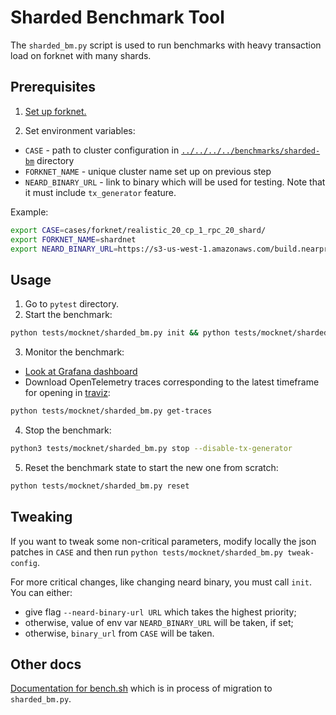 # Sharded Benchmark Tool

The `sharded_bm.py` script is used to run benchmarks with heavy transaction load on forknet with many shards.

## Prerequisites

1. [Set up forknet.](../../../../benchmarks/sharded-bm/README.md#forknet)

2. Set environment variables:

* `CASE` - path to cluster configuration in [`../../../../benchmarks/sharded-bm`](../../../../benchmarks/sharded-bm) directory
* `FORKNET_NAME` - unique cluster name set up on previous step
* `NEARD_BINARY_URL` - link to binary which will be used for testing. Note that it must include `tx_generator` feature.

Example:

```bash
export CASE=cases/forknet/realistic_20_cp_1_rpc_20_shard/
export FORKNET_NAME=shardnet
export NEARD_BINARY_URL=https://s3-us-west-1.amazonaws.com/build.nearprotocol.com/nearcore/Linux/tx-generator-neard/neard
```

## Usage

1. Go to `pytest` directory.
2. Start the benchmark:

```bash
python tests/mocknet/sharded_bm.py init && python tests/mocknet/sharded_bm.py start --enable-tx-generator
```

3. Monitor the benchmark:

* [Look at Grafana dashboard](../../../../benchmarks/sharded-bm/README.md#forknet---monitoring)
* Download OpenTelemetry traces corresponding to the latest timeframe for opening in [traviz](https://github.com/jancionear/traviz):

```bash
python tests/mocknet/sharded_bm.py get-traces
```

4. Stop the benchmark:

```bash
python3 tests/mocknet/sharded_bm.py stop --disable-tx-generator
```

5. Reset the benchmark state to start the new one from scratch:

```bash
python tests/mocknet/sharded_bm.py reset
```

## Tweaking

If you want to tweak some non-critical parameters, modify locally the json patches in `CASE` and then run `python tests/mocknet/sharded_bm.py tweak-config`.

For more critical changes, like changing neard binary, you must call `init`. You can either:

* give flag `--neard-binary-url URL` which takes the highest priority;
* otherwise, value of env var `NEARD_BINARY_URL` will be taken, if set;
* otherwise, `binary_url` from `CASE` will be taken.

## Other docs

[Documentation for bench.sh](../../../../benchmarks/sharded-bm/README.md) which is in process of migration to `sharded_bm.py`.
